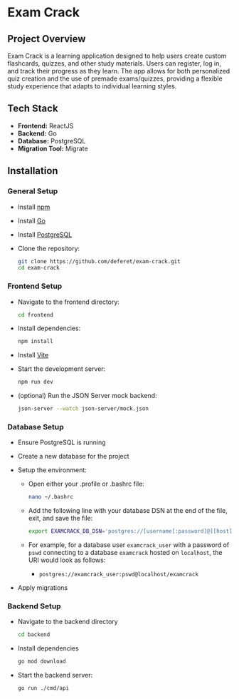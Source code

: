 # Exam Crack

## Project Overview

Exam Crack is a learning application designed to help users create custom flashcards, quizzes, and other study materials. Users can register, log in, and track their progress as they learn. The app allows for both personalized quiz creation and the use of premade exams/quizzes, providing a flexible study experience that adapts to individual learning styles.

## Tech Stack

* **Frontend:** ReactJS
* **Backend:** Go
* **Database:** PostgreSQL
* **Migration Tool:** Migrate

## Installation

### General Setup

* Install [npm](https://docs.npmjs.com/downloading-and-installing-node-js-and-npm)
* Install [Go](https://go.dev/doc/install)
* Install [PostgreSQL](https://www.postgresql.org/download/)
* Clone the repository:

    ```bash
    git clone https://github.com/deferet/exam-crack.git
    cd exam-crack
    ```

### Frontend Setup

* Navigate to the frontend directory:

    ```bash
    cd frontend
    ```

* Install dependencies:

    ```bash
    npm install
    ```

* Install [Vite](https://vite.dev/guide/)

* Start the development server:

    ```bash
    npm run dev
    ```

* (optional) Run the JSON Server mock backend:

    ```bash
    json-server --watch json-server/mock.json
    ```

### Database Setup

* Ensure PostgreSQL is running
* Create a new database for the project
* Setup the environment:
  * Open either your .profile or .bashrc file:

    ```bash
    nano ~/.bashrc
    ```
  
  * Add the following line with your database DSN at the end of the file, exit, and save the file:

    ```bash
    export EXAMCRACK_DB_DSN='postgres://[username[:password]@][host[:port]]/[database_name]'
    ```
  
  * For example, for a database user `examcrack_user` with a password of `pswd` connecting to a database `examcrack` hosted on `localhost`, the URI would look as follows:
    * `postgres://examcrack_user:pswd@localhost/examcrack`

* Apply migrations

### Backend Setup

* Navigate to the backend directory

    ```bash
    cd backend
    ```

* Install dependencies

    ```bash
    go mod download
    ```

* Start the backend server:

    ```bash
    go run ./cmd/api
    ```
